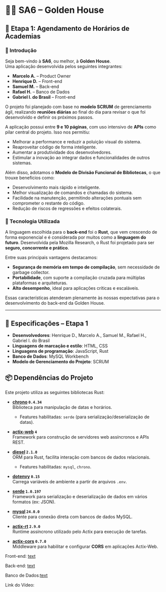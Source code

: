 # 🏋️‍♂️ SA6 – Golden House

## 📌 Etapa 1: Agendamento de Horários de Academias

### 👋 Introdução

Seja bem-vindo à **SA6**, ou melhor, à **Golden House**.  
Uma aplicação desenvolvida pelos seguintes integrantes:

- **Marcelo A.** – Product Owner  
- **Henrique D.** – Front-end  
- **Samuel M.** – Back-end  
- **Rafael H.** – Banco de Dados  
- **Gabriel I. do Brasil** – Front-end  

O projeto foi planejado com base no **modelo SCRUM** de gerenciamento ágil, realizando **reuniões diárias** ao final do dia para revisar o que foi desenvolvido e definir os próximos passos.

A aplicação possui entre **9 e 10 páginas**, com uso intensivo de **APIs** como pilar central do projeto. Isso nos permitiu:
- Melhorar a performance e reduzir a poluição visual do sistema.  
- Reaproveitar código de forma inteligente.  
- Aumentar a produtividade dos desenvolvedores.  
- Estimular a inovação ao integrar dados e funcionalidades de outros sistemas.  

Além disso, adotamos o **Modelo de Divisão Funcional de Bibliotecas**, o que trouxe benefícios como:
- Desenvolvimento mais rápido e inteligente.  
- Melhor visualização de comandos e chamadas do sistema.  
- Facilidade na manutenção, permitindo alterações pontuais sem comprometer o restante do código.  
- Redução de riscos de regressões e efeitos colaterais.  

### 🚀 Tecnologia Utilizada

A linguagem escolhida para o **back-end** foi o **Rust**, que vem crescendo de forma exponencial e é considerada por muitos como a **linguagem do futuro**. Desenvolvida pela Mozilla Research, o Rust foi projetado para ser **seguro, concorrente e prático**.  

Entre suas principais vantagens destacamos:
- **Segurança de memória em tempo de compilação**, sem necessidade de garbage collector.  
- **Portabilidade**, com suporte a compilação cruzada para múltiplas plataformas e arquiteturas.  
- **Alto desempenho**, ideal para aplicações críticas e escaláveis.  

Essas características atenderam plenamente às nossas expectativas para o desenvolvimento do back-end da Golden House.  

---

## 📑 Especificações – Etapa 1

- **Desenvolvedores**: Henrique D., Marcelo A., Samuel M., Rafael H., Gabriel I. do Brasil  
- **Linguagens de marcação e estilo**: HTML, CSS  
- **Linguagens de programação**: JavaScript, Rust  
- **Banco de Dados**: MySQL Workbench  
- **Modelo de Gerenciamento do Projeto**: SCRUM  

## 📦 Dependências do Projeto

Este projeto utiliza as seguintes bibliotecas Rust:

- **[chrono](https://crates.io/crates/chrono) `0.4.34`**  
  Biblioteca para manipulação de datas e horários.  
  - Features habilitadas: `serde` (para serialização/deserialização de datas).

- **[actix-web](https://crates.io/crates/actix-web) `4`**  
  Framework para construção de servidores web assíncronos e APIs REST.

- **[diesel](https://crates.io/crates/diesel) `2.1.0`**  
  ORM para Rust, facilita interação com bancos de dados relacionais.  
  - Features habilitadas: `mysql`, `chrono`.

- **[dotenvy](https://crates.io/crates/dotenvy) `0.15`**  
  Carrega variáveis de ambiente a partir de arquivos `.env`.

- **[serde](https://crates.io/crates/serde) `1.0.197`**  
  Framework para serialização e deserialização de dados em vários formatos (ex: JSON).

- **[mysql](https://crates.io/crates/mysql) `24.0.0`**  
  Cliente para conexão direta com bancos de dados MySQL.

- **[actix-rt](https://crates.io/crates/actix-rt) `2.9.0`**  
  Runtime assíncrono utilizado pelo Actix para execução de tarefas.

- **[actix-cors](https://crates.io/crates/actix-cors) `0.7.0`**  
  Middleware para habilitar e configurar **CORS** em aplicações Actix-Web.

Front-end: [text](https://github.com/192el/sa6/tree/main/Frontend)

Back-end: [text](https://github.com/192el/sa6/tree/main/Backend)

Banco de Dados:[text](https://github.com/192el/sa6/tree/main/Database)

Link do Vídeo:  






